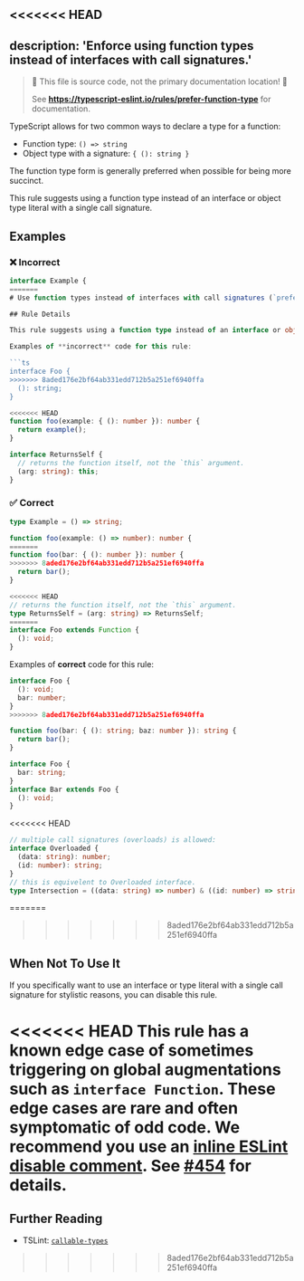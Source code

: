 <<<<<<< HEAD
---
description: 'Enforce using function types instead of interfaces with call signatures.'
---

> 🛑 This file is source code, not the primary documentation location! 🛑
>
> See **https://typescript-eslint.io/rules/prefer-function-type** for documentation.

TypeScript allows for two common ways to declare a type for a function:

- Function type: `() => string`
- Object type with a signature: `{ (): string }`

The function type form is generally preferred when possible for being more succinct.

This rule suggests using a function type instead of an interface or object type literal with a single call signature.

## Examples

<!--tabs-->

### ❌ Incorrect

```ts
interface Example {
=======
# Use function types instead of interfaces with call signatures (`prefer-function-type`)

## Rule Details

This rule suggests using a function type instead of an interface or object type literal with a single call signature.

Examples of **incorrect** code for this rule:

```ts
interface Foo {
>>>>>>> 8aded176e2bf64ab331edd712b5a251ef6940ffa
  (): string;
}
```

```ts
<<<<<<< HEAD
function foo(example: { (): number }): number {
  return example();
}
```

```ts
interface ReturnsSelf {
  // returns the function itself, not the `this` argument.
  (arg: string): this;
}
```

### ✅ Correct

```ts
type Example = () => string;
```

```ts
function foo(example: () => number): number {
=======
function foo(bar: { (): number }): number {
>>>>>>> 8aded176e2bf64ab331edd712b5a251ef6940ffa
  return bar();
}
```

```ts
<<<<<<< HEAD
// returns the function itself, not the `this` argument.
type ReturnsSelf = (arg: string) => ReturnsSelf;
=======
interface Foo extends Function {
  (): void;
}
```

Examples of **correct** code for this rule:

```ts
interface Foo {
  (): void;
  bar: number;
}
>>>>>>> 8aded176e2bf64ab331edd712b5a251ef6940ffa
```

```ts
function foo(bar: { (): string; baz: number }): string {
  return bar();
}
```

```ts
interface Foo {
  bar: string;
}
interface Bar extends Foo {
  (): void;
}
```

<<<<<<< HEAD
```ts
// multiple call signatures (overloads) is allowed:
interface Overloaded {
  (data: string): number;
  (id: number): string;
}
// this is equivelent to Overloaded interface.
type Intersection = ((data: string) => number) & ((id: number) => string);
```

=======
>>>>>>> 8aded176e2bf64ab331edd712b5a251ef6940ffa
## When Not To Use It

If you specifically want to use an interface or type literal with a single call signature for stylistic reasons, you can disable this rule.

<<<<<<< HEAD
This rule has a known edge case of sometimes triggering on global augmentations such as `interface Function`.
These edge cases are rare and often symptomatic of odd code.
We recommend you use an [inline ESLint disable comment](https://eslint.org/docs/latest/use/configure/rules#using-configuration-comments-1).
See [#454](https://github.com/typescript-eslint/typescript-eslint/issues/454) for details.
=======
## Further Reading

- TSLint: [`callable-types`](https://palantir.github.io/tslint/rules/callable-types/)
>>>>>>> 8aded176e2bf64ab331edd712b5a251ef6940ffa
